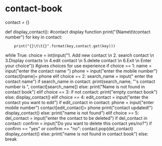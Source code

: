# contact-book
contact = {}

def  display_contact(): #contact display function
    print("{Name\t\tcontact number")
    for key in contact:

        print("{}\t\t{}".format(key,contact.get(key)))

while True:
    choice = int(input("1. Add new contact \n 2. search contact \n 3.Display contacts \n 4.edit contact \n 5.delete contact \n 6.Exit \n Enter your choice"))
    #gives choices for use experience
    if choice == 1:
        name = input("enter the contact name ")
        phone = input("enter the mobile number")
        contact[name]= phone
    elif choice == 2:
        search_name = input(" enter the contact name")
        if search_name in contact:
            print(search_name, "'s contact number is ", contact[search_name])
        else:
            print("Name is not found in contact book")
    elif choice == 3:
        if not contact:
            print("empty contact book")
        else:
            display_contact()
    elif choice == 4:
        edit_contact = input("enter the contact you want to edit")
        if edit_contact in contact:
            phone = input("enter mobile number")
            contact[edit_contact]= phone
            print("contact updated!")
            display_contact()
        else:
            print("name is not found")
    elif choice == 5:
        del_contact = input("enter the contact to be deleted")
        if del_contact in contact:
            confirm = input("Do you want to delete this contact yes/no?")
            if confirm == "yes" or confirm == "no":
                contact.pop(del_contact)
                display_contact()
            else:
                print("name is not found in contact book")
        else:
            break


